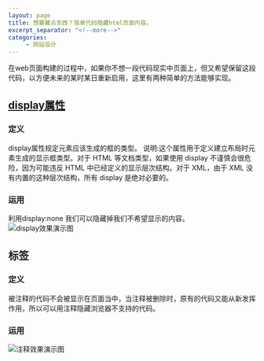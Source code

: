```yaml
---
layout: page
title: 想要藏点东西？简单代码隐藏html页面内容。
excerpt_separator: "<!--more-->"
categories:
     - 网站设计
---
```


在web页面构建的过程中，如果你不想一段代码现实中页面上，但又希望保留这段代码，以方便未来的某时某日重新启用，这里有两种简单的方法能够实现。

## [display属性](http://www.w3school.com.cn/cssref/pr_class_display.asp)

<!--more-->

### 定义
display属性规定元素应该生成的框的类型。 说明:这个属性用于定义建立布局时元素生成的显示框类型。对于 HTML 等文档类型，如果使用 display 不谨慎会很危险，因为可能违反 HTML 中已经定义的显示层次结构。对于 XML，由于 XML 没有内置的这种层次结构，所有 display 是绝对必要的。 

### 运用
利用display:none 我们可以隐藏掉我们不希望显示的内容。
![display效果演示图](https://gitee.com/QiuYuAn0303/Kamen_Rider/raw/gh-pages(try)/assets/images/display_yanshi.PNG)


## <!----....--->标签

### 定义
被注释的代码不会被显示在页面当中，当注释被删除时，原有的代码又能从新发挥作用，所以可以用注释隐藏浏览器不支持的代码。

### 运用

![注释效果演示图](https://gitee.com/QiuYuAn0303/Kamen_Rider/raw/gh-pages(try)/assets/images/zhushiyanshi.PNG)
